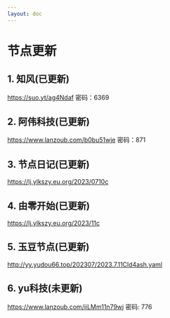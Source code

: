 ```yaml
---
layout: doc
---
```

# 节点更新

## 1. 知风(已更新)

https://suo.yt/ag4Ndaf 密码：6369

## 2. 阿伟科技(已更新)

https://www.lanzoub.com/b0bu51wje 密码：871

## 3. 节点日记(已更新)

https://lj.ylkszy.eu.org/2023/0710c

## 4. 由零开始(已更新)

https://lj.ylkszy.eu.org/2023/11c

## 5. 玉豆节点(已更新)

http://yy.yudou66.top/202307/2023.7.11Cld4ash.yaml
  
## 6. yu科技(未更新)

https://www.lanzoub.com/iiLMm11n79wj 密码: 776
